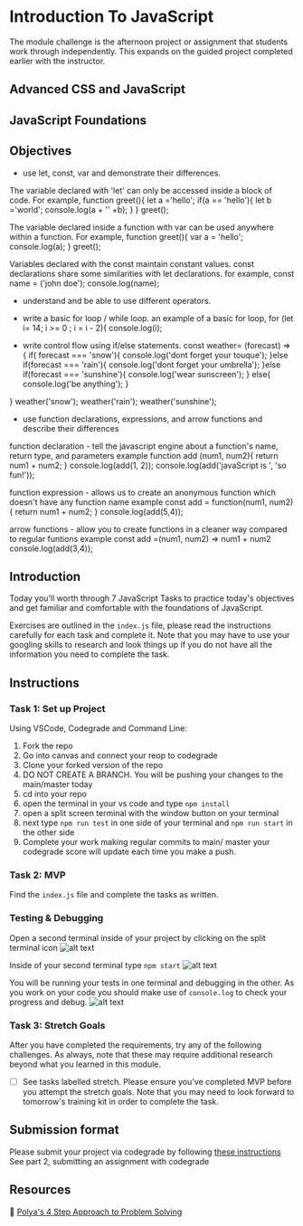 # Introduction To JavaScript

The module challenge is the afternoon project or assignment that students work through independently. This expands on the guided project completed earlier with the instructor.

## Advanced CSS and JavaScript

## JavaScript Foundations

## Objectives

- use let, const, var and demonstrate their differences.

The variable declared with 'let' can only be accessed inside a block of code. For example,
function greet(){
  let a ='hello';
  if(a == 'hello'){
    let b ='world';
    console.log(a + '' +b);
  }
}
greet();

The variable declared inside a function with var can be used anywhere within a function. For example,
function greet(){
  var a = 'hello';
  console.log(a);
}
greet();

Variables declared with the const maintain constant values. const declarations share some similarities with let declarations.
for example,
const name = ('john doe');
console.log(name);

- understand and be able to use different operators.

- write a basic for loop / while loop.
an example of a basic for loop,
for (let i= 14; i >= 0 ; i = i - 2){
  console.log(i);

- write control flow using if/else statements.
const weather= (forecast) => {
  if( forecast === 'snow'){
    console.log('dont forget your touque');
  }else if(forecast === 'rain'){
    console.log('dont forget your umbrella');
  }else if(forecast === 'sunshine'){
    console.log('wear sunscreen');
  } else{
    console.log('be anything');
  }

}
weather('snow');
weather('rain');
weather('sunshine');


- use function declarations, expressions, and arrow
functions and describe their differences

function declaration - tell the javascript engine about a function's name, return type, and parameters
example
function add (num1, num2){
  return num1 + num2;
}
console.log(add(1, 2));
console.log(add('javaScript is ', 'so fun!'));

function expression - allows us to create an anonymous function which doesn't have any function name
example
const add = function(num1, num2){
  return num1 + num2;
}
console.log(add(5,4));

arrow functions - allow you to create functions in a cleaner way compared to regular funtions
example
const add =(num1, num2) => num1 + num2
console.log(add(3,4));
## Introduction

Today you'll worth through 7 JavaScript Tasks to practice today's objectives and get familiar and comfortable with the foundations of JavaScript. 

Exercises are outlined in the `index.js` file, please read the instructions carefully for each task and complete it. Note that you may have to use your googling skills to research and look things up if you do not have all the information you need to complete the task.


## Instructions

### Task 1: Set up Project

Using VSCode, Codegrade and Command Line:


1. Fork the repo
2. Go into canvas and connect your reop to codegrade
3. Clone your forked version of the repo
4. DO NOT CREATE A BRANCH. You will be pushing your changes to the main/master today
5. cd into your repo
6. open the terminal in your vs code and type `npm install`
7. open a split screen terminal with the window button on your terminal
8. next type `npm run test` in one side of your terminal and `npm run start` in the other side
9. Complete your work making regular commits to main/ master your codegrade score will update each time you make a push.

### Task 2: MVP

Find the `index.js` file and complete the tasks as written. 

### Testing & Debugging

Open a second terminal inside of your project by clicking on the split terminal icon
![alt text](assets/split_terminal.png "Split Terminal")

Inside of your second terminal type `npm start` 
![alt text](assets/npm_start.png "type npm start")

You will be running your tests in one terminal and debugging in the other. As you work on your code you should make use of `console.log` to check your progress and debug.
![alt text](assets/tests_debug_terminal_final.png "your terminal should look like this")

### Task 3: Stretch Goals

After you have completed the requirements, try any of the following challenges. As always, note that these may require additional research beyond what you learned in this module.

- [ ] See tasks labelled stretch. Please ensure you've completed MVP before you attempt the stretch goals. Note that you may need to look forward to tomorrow's training kit in order to complete the task. 

## Submission format

Please submit your project via codegrade by following [these instructions](https://bloomtech.notion.site/bloomtech/BloomTech-Git-Flow-Step-by-step-269f68ae3bf64eb689a8328715a179f9) See part 2, submitting an assignment with codegrade

## Resources

🧮 [Polya's 4 Step Approach to Problem Solving](https://math.berkeley.edu/~gmelvin/polya.pdf)

